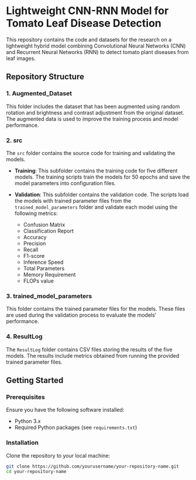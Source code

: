 # Lightweight CNN-RNN Model for Tomato Leaf Disease Detection

This repository contains the code and datasets for the research on a lightweight hybrid model combining Convolutional Neural Networks (CNN) and Recurrent Neural Networks (RNN) to detect tomato plant diseases from leaf images.

## Repository Structure

### 1. Augmented_Dataset
This folder includes the dataset that has been augmented using random rotation and brightness and contrast adjustment from the original dataset. The augmented data is used to improve the training process and model performance.

### 2. src
The `src` folder contains the source code for training and validating the models.

- **Training**: This subfolder contains the training code for five different models. The training scripts train the models for 50 epochs and save the model parameters into configuration files.
  
- **Validation**: This subfolder contains the validation code. The scripts load the models with trained parameter files from the `trained_model_parameters` folder and validate each model using the following metrics:
  - Confusion Matrix
  - Classification Report
  - Accuracy
  - Precision
  - Recall
  - F1-score
  - Inference Speed
  - Total Parameters
  - Memory Requirement
  - FLOPs value

### 3. trained_model_parameters
This folder contains the trained parameter files for the models. These files are used during the validation process to evaluate the models' performance.

### 4. ResultLog
The `ResultLog` folder contains CSV files storing the results of the five models. The results include metrics obtained from running the provided trained parameter files.

## Getting Started

### Prerequisites
Ensure you have the following software installed:
- Python 3.x
- Required Python packages (see `requirements.txt`)

### Installation
Clone the repository to your local machine:
```sh
git clone https://github.com/yourusername/your-repository-name.git
cd your-repository-name
